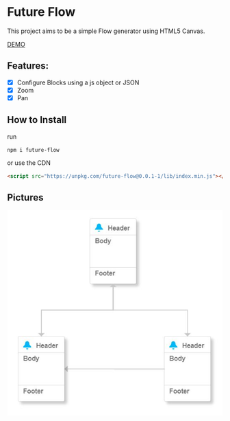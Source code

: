 # Future Flow

This project aims to be a simple Flow generator using HTML5 Canvas.

[DEMO](https://naughty-dijkstra-92979d.netlify.app)

## Features:

-   [x] Configure Blocks using a js object or JSON
-   [x] Zoom
-   [x] Pan

## How to Install

run

```terminal
npm i future-flow
```

or use the CDN

```html
<script src="https://unpkg.com/future-flow@0.0.1-1/lib/index.min.js"></script>
```

## Pictures

![simple-flow](images/simple_flow.JPG)
